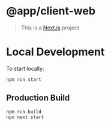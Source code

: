 # @app/client-web

> This is a [Next.js](https://nextjs.org/) project

# Local Development

To start locally:

```
npm run start
```

## Production Build

```
npm run build
npx next start
```
